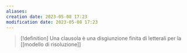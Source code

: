 ```yaml
---
aliases: 
creation date: 2023-05-08 17:23
modification date: 2023-05-08 17:23
---
```


>[!definition]
>Una clausola è una disgiunzione finita di letterali per la [[modello di risoluzione]]



